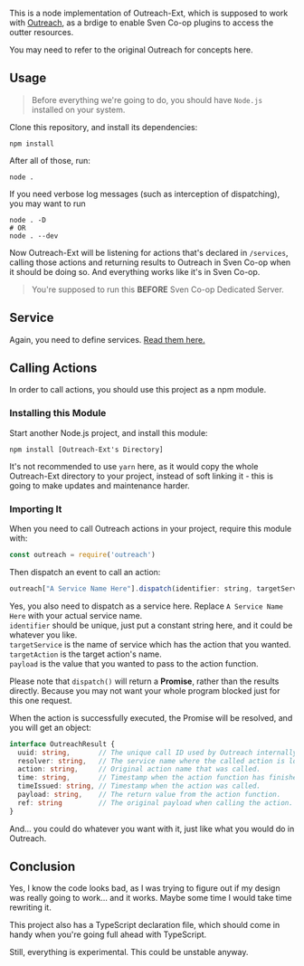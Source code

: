 This is a node implementation of Outreach-Ext, which is supposed to work with [Outreach](https://github.com/Paranoid-AF/Outreach), as a brdige to enable Sven Co-op plugins to access the outter resources.

You may need to refer to the original Outreach for concepts here.

## Usage
> Before everything we're going to do, you should have `Node.js` installed on your system.

Clone this repository, and install its dependencies:
```shell
npm install
```
After all of those, run:
```shell
node .
```

If you need verbose log messages (such as interception of dispatching), you may want to run
```shell
node . -D
# OR
node . --dev
```

Now Outreach-Ext will be listening for actions that's declared in `/services`, calling those actions and returning results to Outreach in Sven Co-op when it should be doing so. And everything works like it's in Sven Co-op.

> You're supposed to run this **BEFORE** Sven Co-op Dedicated Server.

## Service
Again, you need to define services. [Read them here.](https://github.com/Paranoid-AF/Outreach-Ext/tree/master/services)

## Calling Actions
In order to call actions, you should use this project as a npm module.
### Installing this Module
Start another Node.js project, and install this module:
```
npm install [Outreach-Ext's Directory]
```
It's not recommended to use `yarn` here, as it would copy the whole Outreach-Ext directory to your project, instead of soft linking it - this is going to make updates and maintenance harder.

### Importing It
When you need to call Outreach actions in your project, require this module with:
```javascript
const outreach = require('outreach')
```
Then dispatch an event to call an action:
```javascript
outreach["A Service Name Here"].dispatch(identifier: string, targetService: string, targetAction: string, payload: string)
```
Yes, you also need to dispatch as a service here. Replace `A Service Name Here` with your actual service name.  
`identifier` should be unique, just put a constant string here, and it could be whatever you like.  
`targetService` is the name of service which has the action that you wanted.  
`targetAction` is the target action's name.  
`payload` is the value that you wanted to pass to the action function.

Please note that `dispatch()` will return a **Promise**, rather than the results directly. Because you may not want your whole program blocked just for this one request.

When the action is successfully executed, the Promise will be resolved, and you will get an object:
```typescript
interface OutreachResult {
  uuid: string,       // The unique call ID used by Outreach internally, not really useful here.
  resolver: string,   // The service name where the called action is located. 
  action: string,     // Original action name that was called.
  time: string,       // Timestamp when the action function has finished execution.
  timeIssued: string, // Timestamp when the action was called.
  payload: string,    // The return value from the action function.
  ref: string         // The original payload when calling the action.
}
```
And... you could do whatever you want with it, just like what you would do in Outreach.

## Conclusion
Yes, I know the code looks bad, as I was trying to figure out if my design was really going to work... and it works. Maybe some time I would take time rewriting it.

This project also has a TypeScript declaration file, which should come in handy when you're going full ahead with TypeScript.

Still, everything is experimental. This could be unstable anyway.